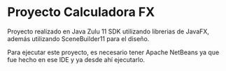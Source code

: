 # Proyecto Calculadora FX
Proyecto realizado en Java Zulu 11 SDK utilizando librerias de JavaFX, además utilizando SceneBuilder11 para el diseño.

Para ejecutar este proyecto, es necesario tener Apache NetBeans ya que fue hecho en ese IDE y ya desde ahí ejecutarlo.
